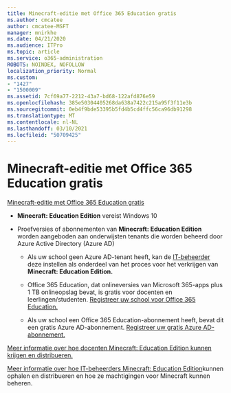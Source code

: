 ```yaml
---
title: Minecraft-editie met Office 365 Education gratis
ms.author: cmcatee
author: cmcatee-MSFT
manager: mnirkhe
ms.date: 04/21/2020
ms.audience: ITPro
ms.topic: article
ms.service: o365-administration
ROBOTS: NOINDEX, NOFOLLOW
localization_priority: Normal
ms.custom:
- "1427"
- "1500009"
ms.assetid: 7cf69a77-2212-43a7-bd68-122afd876e59
ms.openlocfilehash: 385e50304405268da638a7422c215a95f3f11e3b
ms.sourcegitcommit: 0eb4f9bde53395b5fd4b5cd4ffc56ca96db91298
ms.translationtype: MT
ms.contentlocale: nl-NL
ms.lasthandoff: 03/10/2021
ms.locfileid: "50709425"
---
```

# <a name="minecraft-edition-with-office-365-education-for-free"></a>Minecraft-editie met Office 365 Education gratis

[Minecraft-editie met Office 365 Education gratis](https://docs.microsoft.com/education/windows/get-minecraft-for-education)
  
- **Minecraft: Education Edition** vereist Windows 10

- Proefversies of abonnementen van **Minecraft: Education Edition** worden aangeboden aan onderwijsten tenants die worden beheerd door Azure Active Directory (Azure AD)

  - Als uw school geen Azure AD-tenant heeft, kan de [IT-beheerder](https://docs.microsoft.com/education/windows/school-get-minecraft) deze instellen als onderdeel van het proces voor het verkrijgen van **Minecraft: Education Edition.**

  - Office 365 Education, dat onlineversies van Microsoft 365-apps plus 1 TB onlineopslag bevat, is gratis voor docenten en leerlingen/studenten. [Registreer uw school voor Office 365 Education.](https://www.microsoft.com/education/products/office)

  - Als uw school een Office 365 Education-abonnement heeft, bevat dit een gratis Azure AD-abonnement. [Registreer uw gratis Azure AD-abonnement.](https://msdn.microsoft.com/library/windows/hardware/mt703369%28v=vs.85%29.aspx)

[Meer informatie over hoe docenten Minecraft: Education Edition kunnen krijgen en distribueren.](https://docs.microsoft.com/education/windows/teacher-get-minecraft)
  
[Meer informatie over hoe IT-beheerders Minecraft: Education Edition](https://docs.microsoft.com/education/windows/school-get-minecraft)kunnen ophalen en distribueren en hoe ze machtigingen voor Minecraft kunnen beheren.